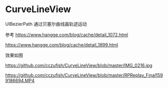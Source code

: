 # CurveLineView

UIBezierPath 通过贝塞尔曲线画轨迹运动

参考 https://www.hangge.com/blog/cache/detail_1072.html

https://www.hangge.com/blog/cache/detail_1899.html

效果如图 

https://github.com/cczufish/CurveLineView/blob/master/IMG_0216.jpg

https://github.com/cczufish/CurveLineView/blob/master/RPReplay_Final1599186694.MP4

